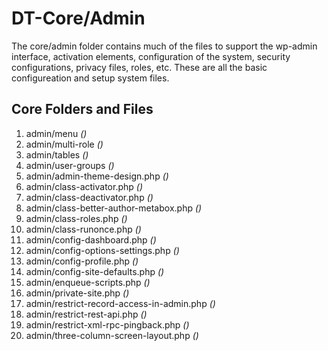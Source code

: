 # DT-Core/Admin
The core/admin folder contains much of the files to support the wp-admin interface, activation elements, 
configuration of the system, security configurations, privacy files, roles, etc. These are all the basic 
configureation and setup system files.

## Core Folders and Files
1. admin/menu _()_
1. admin/multi-role _()_
1. admin/tables _()_
1. admin/user-groups _()_
1. admin/admin-theme-design.php _()_
1. admin/class-activator.php _()_
1. admin/class-deactivator.php _()_
1. admin/class-better-author-metabox.php _()_
1. admin/class-roles.php _()_
1. admin/class-runonce.php _()_
1. admin/config-dashboard.php _()_
1. admin/config-options-settings.php _()_
1. admin/config-profile.php _()_
1. admin/config-site-defaults.php _()_
1. admin/enqueue-scripts.php _()_
1. admin/private-site.php _()_
1. admin/restrict-record-access-in-admin.php _()_
1. admin/restrict-rest-api.php _()_
1. admin/restrict-xml-rpc-pingback.php _()_
1. admin/three-column-screen-layout.php _()_

